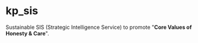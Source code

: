 # kp_sis

Sustainable SIS (Strategic Intelligence Service) to promote "<b>Core Values of Honesty &amp; Care</b>".
